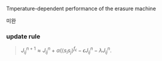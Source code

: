Tmperature-dependent performance of the erasure machine

미완

### update rule

>$J^{n+1}_{ij} 
\approx J^{n}_{ij} + \alpha (\left\langle s_i s_j \right\rangle^{f_\epsilon} -  \epsilon J^{n}_{ij} -\lambda J^{n}_{ij}$.
